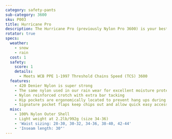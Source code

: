 ```yaml
---
category: safety-pants
sub-category: 3600
sku: P003
title: Hurricane Pro
description: The Hurricane Pro (previously Nylon Pro 3600) is your best friend through the cold, wet, soggy, snowy, fall/winter/spring of the Pacific Northwest. Made with the same polyurethane backed 420 denier nylon from our rainwear, these pants provide excellent moisture protection.
rotator: true
specs:
  weather:
    - snow
    - rain
  cost: 1
  safety:
    score: 1
    details:
      - Meets WCB PPE 1-1997 Threshold Chains Speed (TCS) 3600
  features:
    - 420 Denier Nylon is super strong
    - The same nylon used in our rain wear for excellent moisture protection
    - Nylon reinforced crotch with extra bar tacking
    - Hip pockets are ergonomically located to prevent hang ups during cutting and bending
    - Signature pocket flaps keep chips out and allow quick easy access
  misc:
    - 100% Nylon Outer Shell
    - Light weight at 2.2lb/992g (size 34-36)
    - 'Waist sizing: 28-30, 30-32, 34-36, 38-40, 42-44'
    - 'Inseam length: 30"'
---
```


